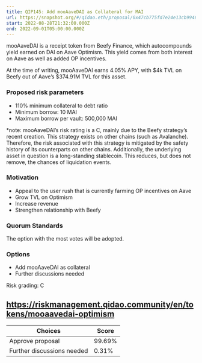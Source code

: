 ```yaml
---
title: QIP145: Add mooAaveDAI as Collateral for MAI
url: https://snapshot.org/#/qidao.eth/proposal/0x47cb775fd7e24e13cb9946cb851b0c85b7c82854377c41601d480fe7844d4901
start: 2022-08-28T21:32:00.000Z
end: 2022-09-01T05:00:00.000Z
---
```

mooAaveDAI is a receipt token from Beefy Finance, which autocompounds yield earned on DAI on Aave Optimism. This yield comes from both interest on Aave as well as added OP incentives.

At the time of writing, mooAaveDAI earns 4.05% APY, with $4k TVL on Beefy out of Aave’s $374.91M TVL for this asset.

### Proposed risk parameters

* 110% minimum collateral to debt ratio
* Minimum borrow: 10 MAI
* Maximum borrow per vault: 500,000 MAI

*note: mooAaveDAI’s risk rating is a C, mainly due to the Beefy strategy’s recent creation. This strategy exists on other chains (such as Avalanche). Therefore, the risk associated with this strategy is mitigated by the safety history of its counterparts on other chains. Additionally, the underlying asset in question is a long-standing stablecoin. This reduces, but does not remove, the chances of liquidation events.

### Motivation

* Appeal to the user rush that is currently farming OP incentives on Aave
* Grow TVL on Optimism
* Increase revenue
* Strengthen relationship with Beefy

### Quorum Standards

The option with the most votes will be adopted.

### Options

* Add mooAaveDAI as collateral
* Further discussions needed

Risk grading: C

https://riskmanagement.qidao.community/en/tokens/mooaavedai-optimism 
---
| Choices | Score |
| --- | --- |
| Approve proposal | 99.69% |
| Further discussions needed | 0.31% |

